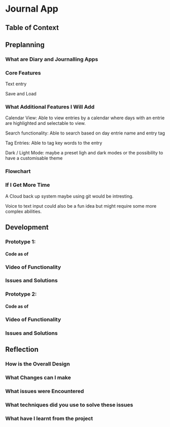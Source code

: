 # Journal App

## Table of Context

## Preplanning

### What are Diary and Journalling Apps

### Core Features
Text entry 

Save and Load



### What Additional Features I Will Add
Calendar View: Able to view entries by a calendar where days with an entrie are highlighted and selectable to view.

Search functionality: Able to search based on day entrie name and entry tag

Tag Entries: Able to tag key words to the entry

Dark / Light Mode: maybe a preset ligh and dark modes or the possibility to have a customisable theme

### Flowchart

### If I Get More Time
A Cloud back up system maybe using git would be intresting.

Voice to text input could also be a fun idea but might require some more complex abilities.

## Development

### Prototype 1:

#### Code as of

### Video of Functionality

### Issues and Solutions

### Prototype 2:

#### Code as of

### Video of Functionality

### Issues and Solutions

## Reflection

### How is the Overall Design

### What Changes can I make

### What issues were Encountered

### What techniques did you use to solve these issues

### What have I learnt from the project
